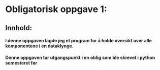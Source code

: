 
# Obligatorisk oppgave 1:

## Innhold:

#### I denne oppgaven lagde jeg et program for å holde oversikt over alle komponentene i en dataklynge.
#### Denne oppgaven tar utgangspunkt i en oblig som ble skrevet i python semesteret før 